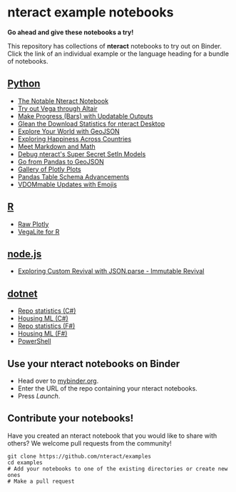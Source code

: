# nteract example notebooks

**Go ahead and give these notebooks a try!**

This repository has collections of **nteract** notebooks to try out on Binder. Click the link of an individual example or the language heading for a bundle of notebooks.

## [Python](https://mybinder.org/v2/gh/nteract/examples/master?urlpath=%2Fnteract%2Fedit%2Fpython)

* [The Notable Nteract Notebook](https://mybinder.org/v2/gh/nteract/examples/master?urlpath=%2Fnteract%2Fedit%2Fpython%2Fintro.ipynb)
* [Try out Vega through Altair](https://mybinder.org/v2/gh/nteract/examples/master?urlpath=%2Fnteract%2Fedit%2Fpython%2Faltair.ipynb)
* [Make Progress (Bars) with Updatable Outputs](https://mybinder.org/v2/gh/nteract/examples/master?urlpath=%2Fnteract%2Fedit%2Fpython%2Fdisplay-updates.ipynb)
* [Glean the Download Statistics for nteract Desktop](https://mybinder.org/v2/gh/nteract/examples/master?urlpath=%2Fnteract%2Fedit%2Fpython%2download-stats.ipynb)
* [Explore Your World with GeoJSON](https://mybinder.org/v2/gh/nteract/examples/master?urlpath=%2Fnteract%2Fedit%2Fpython%2Fgeojson.ipynb)
* [Exploring Happiness Across Countries](https://mybinder.org/v2/gh/nteract/examples/master?urlpath=%2Fnteract%2Fedit%2Fpython%2Fhappiness.ipynb)
* [Meet Markdown and Math](https://mybinder.org/v2/gh/nteract/examples/master?urlpath=%2Fnteract%2Fedit%2Fpython%2Fmarkdown-regression-testing.ipynb)
* [Debug nteract's Super Secret SetIn Models](https://mybinder.org/v2/gh/nteract/examples/master?urlpath=%2Fnteract%2Fedit%2Fpython%2Fmodel-debug.ipynb)
* [Go from Pandas to GeoJSON](https://mybinder.org/v2/gh/nteract/examples/master?urlpath=%2Fnteract%2Fedit%2Fpython%2Fpandas-to-geojson.ipynb)
* [Gallery of Plotly Plots](https://mybinder.org/v2/gh/nteract/examples/master?urlpath=%2Fnteract%2Fedit%2Fpython%2Fplotly.ipynb)
* [Pandas Table Schema Advancements](https://mybinder.org/v2/gh/nteract/examples/master?urlpath=%2Fnteract%2Fedit%2Fpython%2Ftable-with-schema.ipynb)
* [VDOMmable Updates with Emojis](https://mybinder.org/v2/gh/nteract/examples/master?urlpath=%2Fnteract%2Fedit%2Fpython%2Fvdom.ipynb)

## [R](https://mybinder.org/v2/gh/nteract/examples/master?urlpath=%2Fnteract%2Fedit%2Fr)

* [Raw Plotly](https://mybinder.org/v2/gh/nteract/examples/master?urlpath=%2Fnteract%2Fedit%2Fr%2Fplotlyr.ipynb)
* [VegaLite for R](https://mybinder.org/v2/gh/nteract/examples/master?urlpath=%2Fnteract%2Fedit%2Fr%2Fvegalite-for-r.ipynb)

## [node.js](https://mybinder.org/v2/gh/nteract/examples/master?urlpath=%2Fnteract%2Fedit%2Fnode.js)

* [Exploring Custom Revival with JSON.parse - Immutable Revival](https://mybinder.org/v2/gh/nteract/examples/master?urlpath=%2Fnteract%2Fedit%2Fnode.js%2Fimmutable-revival.ipynb)

## [dotnet](https://mybinder.org/v2/gh/nteract/examples/master?urlpath=%2Fnteract%2Fedit%2Fdotnet)

* [Repo statistics (C#)](https://mybinder.org/v2/gh/nteract/examples/master?urlpath=%2Fnteract%2Fedit%2Fdotnet%2Fcsharp%2Frepo-statistics.ipynb)
* [Housing ML (C#)](https://mybinder.org/v2/gh/nteract/examples/master?urlpath=%2Fnteract%2Fedit%2Fdotnet%2Fcsharp%2Fhousing-ml.ipynb)
* [Repo statistics (F#)](https://mybinder.org/v2/gh/nteract/examples/master?urlpath=%2Fnteract%2Fedit%2Fdotnet%2Ffsharp%2Frepo-statistics.ipynb)
* [Housing ML (F#)](https://mybinder.org/v2/gh/nteract/examples/master?urlpath=%2Fnteract%2Fedit%2Fdotnet%2Ffsharp%2Fhousing-ml.ipynb)
* [PowerShell](https://mybinder.org/v2/gh/nteract/examples/master?urlpath=%2Fnteract%2Fedit%2Fdotnet%2Fpowershell%2Frepo-statistics.ipynb)

## Use your nteract notebooks on Binder

* Head over to [mybinder.org](https://mybinder.org).
* Enter the URL of the repo containing your nteract notebooks.
* Press *Launch*.

## Contribute your notebooks!

Have you created an nteract notebook that you would like to share with others? We welcome pull requests from the community!

```
git clone https://github.com/nteract/examples
cd examples
# Add your notebooks to one of the existing directories or create new ones
# Make a pull request
```
